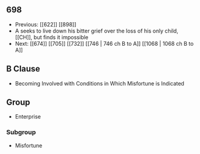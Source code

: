 ## 698
- Previous: [[622]] [[898]] 
- A seeks to live down his bitter grief over the loss of his only child, [[CH]], but finds it impossible
- Next: [[674]] [[705]] [[732]] [[746 | 746 ch B to A]] [[1068 | 1068 ch B to A]] 

## B Clause
- Becoming Involved with Conditions in Which Misfortune is Indicated

## Group
- Enterprise

### Subgroup
- Misfortune

